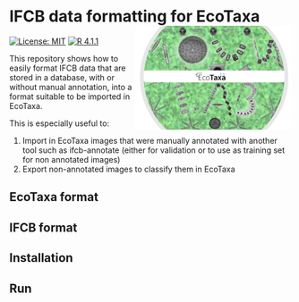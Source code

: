 
<!-- README.md is generated from README.Rmd. -->

# IFCB data formatting for EcoTaxa <img src='figures/IFCB_Rowan+EcoTaxa.JPG' align="right" height="185.5" />

<!-- badges: start -->

[![License:
MIT](https://img.shields.io/badge/license-MIT-green.svg)](https://opensource.org/licenses/MIT)
[![R
4.1.1](https://img.shields.io/badge/R-4.1.1-red.svg)](https://www.r-project.org/)

<!-- badges: end -->

This repository shows how to easily format IFCB data that are stored in
a database, with or without manual annotation, into a format suitable to
be imported in EcoTaxa.

This is especially useful to:

1.  Import in EcoTaxa images that were manually annotated with another
    tool such as ifcb-annotate (either for validation or to use as
    training set for non annotated images)
2.  Export non-annotated images to classify them in EcoTaxa

## EcoTaxa format

## IFCB format

## Installation

## Run
